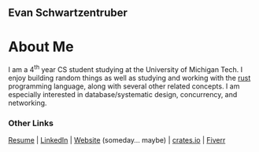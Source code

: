 ## Evan Schwartzentruber

# About Me
I am a $4^{\text{th}}$ year CS student studying at the University of Michigan Tech. I enjoy building random things as well as studying and working with the [rust](https://www.rust-lang.org/) programming language, along with several other related concepts. I am especially interested in database/systematic design, concurrency, and networking.

### Other Links
  [Resume](https://resume.rustychads.com/)
| [LinkedIn](https://www.linkedin.com/in/eschwart/)
| [Website](https://ejs.rustychads.com/) (someday… maybe)
| [crates.io](https://lib.rs/~eschwart)
| [Fiverr](https://www.fiverr.com/salvinster)
